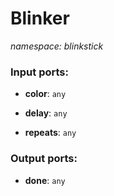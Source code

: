 # Blinker

_namespace: blinkstick_

### Input ports:

* __color__: ` any `


* __delay__: ` any `


* __repeats__: ` any `

### Output ports:

* __done__: ` any `

